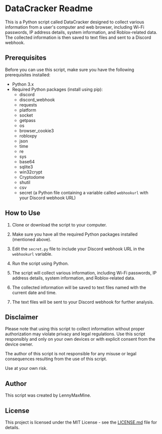 # DataCracker Readme

This is a Python script called DataCracker designed to collect various information from a user's computer and web browser, including Wi-Fi passwords, IP address details, system information, and Roblox-related data. The collected information is then saved to text files and sent to a Discord webhook.

## Prerequisites

Before you can use this script, make sure you have the following prerequisites installed:

- Python 3.x
- Required Python packages (install using pip):
  - discord
  - discord_webhook
  - requests
  - platform
  - socket
  - getpass
  - os
  - browser_cookie3
  - robloxpy
  - json
  - time
  - re
  - sys
  - base64
  - sqlite3
  - win32crypt
  - Cryptodome
  - shutil
  - csv
  - secret (a Python file containing a variable called `webhookurl` with your Discord webhook URL)

## How to Use

1. Clone or download the script to your computer.

2. Make sure you have all the required Python packages installed (mentioned above).

3. Edit the `secret.py` file to include your Discord webhook URL in the `webhookurl` variable.

4. Run the script using Python.

5. The script will collect various information, including Wi-Fi passwords, IP address details, system information, and Roblox-related data.

6. The collected information will be saved to text files named with the current date and time.

7. The text files will be sent to your Discord webhook for further analysis.

## Disclaimer

Please note that using this script to collect information without proper authorization may violate privacy and legal regulations. Use this script responsibly and only on your own devices or with explicit consent from the device owner.

The author of this script is not responsible for any misuse or legal consequences resulting from the use of this script.

Use at your own risk.

## Author

This script was created by LennyMaxMine.

## License

This project is licensed under the MIT License - see the [LICENSE.md](LICENSE.md) file for details.

